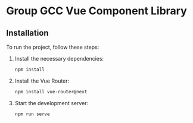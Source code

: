 # Group GCC Vue Component Library

## Installation

To run the project, follow these steps:

1. Install the necessary dependencies:
    ```sh
    npm install
    ```

2. Install the Vue Router:
    ```sh
    npm install vue-router@next
    ```

3. Start the development server:
    ```sh
    npm run serve
    ```

